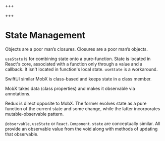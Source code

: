 
+++

+++
# State Management

Objects are a poor man’s closures. Closures are a poor man’s objects.

`useState` is for combining state onto a pure-function. State is located in React's core, associated with a function only through a value and a callback. It isn't located in function's local state. `useState` is a workaround.

SwiftUI similar MobX is class-based and keeps state in a class member.

MobX takes data (class properties) and makes it observable via annotations.

Redux is direct opposite to MobX. The former evolves state as a pure function of the current state and some change, while the latter incorporates mutable-observable pattern.

`@observable`, `useState` or `React.Component.state` are conceptually similar. All provide an observable value from the void along with methods of updating that observable.

